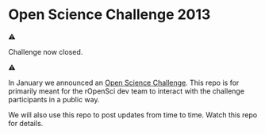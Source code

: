 
# Open Science Challenge 2013

⚠

Challenge now closed.

⚠

In January we announced an [Open Science Challenge](http://ropensci.org/open-science-challenge/). This repo is for primarily meant for the rOpenSci dev team to interact with the challenge participants in a public way. 

We will also use this repo to post updates from time to time. Watch this repo for details.


